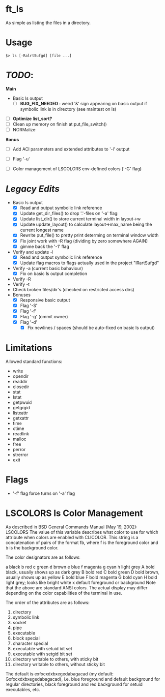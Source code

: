 # ft_ls
As simple as listing the files in a directory.

# Usage
`$> ls [-RalrtSufgd] [file ...]`

# *TODO*:
**Main**
- Basic ls output
    - [ ] **BUG_FIX_NEEDED** : weird '&' sign appearing on basic output if symbolic link is in directory (see maintest on ls)
- [ ] **Optimize list_sort?**
- [ ] Clean up memory on finish at put_file_switch()
- [ ] NORMalize

**Bonus**
- [ ] Add ACl parameters and extended attributes to '-l' output
- [ ] Flag '-u'
- [ ] Color management of LSCOLORS env-defined colors ('-G' flag)


# *Legacy Edits*
- Basic ls output
    - [x] Read and output symbolic link reference
    - [x] Update get_dir_files() to drop '.'-files on '-a' flag
    - [x] Update list_dir() to store current terminal width in layout->w
    - [x] Update update_layout() to calculate layout->max_name being the current longest name
    - [x] Rewrite put_file() to pretty print determing on terminal window width
    - [x] Fix joint work with -R flag (dividing by zero somewhere AGAIN)
    - [x] gimme back the '-1' flag
- Verify and update -l
    - [x]  Read and output symbolic link reference
    - [x] Update flag macros to flags actually used in the project "lRartSufgd"
- Verify -a (current basic bahaviour)
    - [x] Fix on basic ls output completion
- Verify -R
- Verify -t
- Check broken files/dir's (checked on restricted access dirs)
- Bonuses
    - [x] Responsive basic output
    - [x] Flag '-S'
    - [x] Flag '-f'
    - [x] Flag '-g' (ommit owner)
    - [x] Flag '-d'
        - [x] Fix newlines / spaces (should be auto-fixed on basic ls output)

# Limitations
Allowed standard functions:
- write
- opendir
- readdir
- closedir
- stat
- lstat
- getpwuid
- getgrgid
- listxattr
- getxattr
- time
- ctime
- readlink
- malloc
- free
- perror
- strerror
- exit

# Flags
- '-f' flag force turns on '-a' flag

# LSCOLORS ls Color Management 
As described in BSD General Commands Manual (May 19, 2002):
LSCOLORS
The value of this variable describes what color to use for which attribute when colors are enabled with CLICOLOR. This string is a concatenation of pairs of the format fb, where f is the foreground color and b is the background color.

The color designators are as follows:

a     black
b     red
c     green
d     brown
e     blue
f     magenta
g     cyan
h     light grey
A     bold black, usually shows up as dark grey
B     bold red
C     bold green
D     bold brown, usually shows up as yellow
E     bold blue
F     bold magenta
G     bold cyan
H     bold light grey; looks like bright white
x     default foreground or background
Note that the above are standard ANSI colors. The actual display may differ depending on the color capabilities of the terminal in use.

The order of the attributes are as follows:

1.   directory
2.   symbolic link
3.   socket
4.   pipe
5.   executable
6.   block special
7.   character special
8.   executable with setuid bit set
9.   executable with setgid bit set
10.  directory writable to others, with sticky bit
11.  directory writable to others, without sticky bit

The default is exfxcxdxbxegedabagacad (my default: Gxfxcxdxbxegedabagacad), i.e. blue foreground and default background for regular directories, black foreground and red background for setuid executables, etc.

